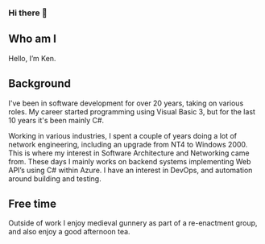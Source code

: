### Hi there 👋

## Who am I
Hello, I’m Ken.

## Background
I've been in software development for over 20 years, taking on various roles. My career started programming using Visual Basic 3, but for the last 10 years it's been mainly C#.

Working in various industries, I spent a couple of years doing a lot of network engineering, including an upgrade from NT4 to Windows 2000. This is where my interest in Software Architecture and Networking came from. These days I mainly works on backend systems implementing Web API’s using C# within Azure. I have an interest in DevOps, and automation around building and testing.

## Free time
Outside of work I enjoy medieval gunnery as part of a re-enactment group, and also enjoy a good afternoon tea.

<!--
**Tanzy/Tanzy** is a ✨ _special_ ✨ repository because its `README.md` (this file) appears on your GitHub profile.

Here are some ideas to get you started:

- 🔭 I’m currently working on ...
- 🌱 I’m currently learning ...
- 👯 I’m looking to collaborate on ...
- 🤔 I’m looking for help with ...
- 💬 Ask me about ...
- 📫 How to reach me: ...
- 😄 Pronouns: ...
- ⚡ Fun fact: ...
-->
